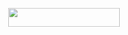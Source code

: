 <p align="center"><a href="https://dashboard.heroku.com/new?template=https://github.com/RUDRA-JAAT/Rudra-Music"> <img src="https://img.shields.io/badge/Deploy%20On%20Heroku-bringle?style=for-the-badge&logo=heroku" width="220" height="38.45"/></a></p>
